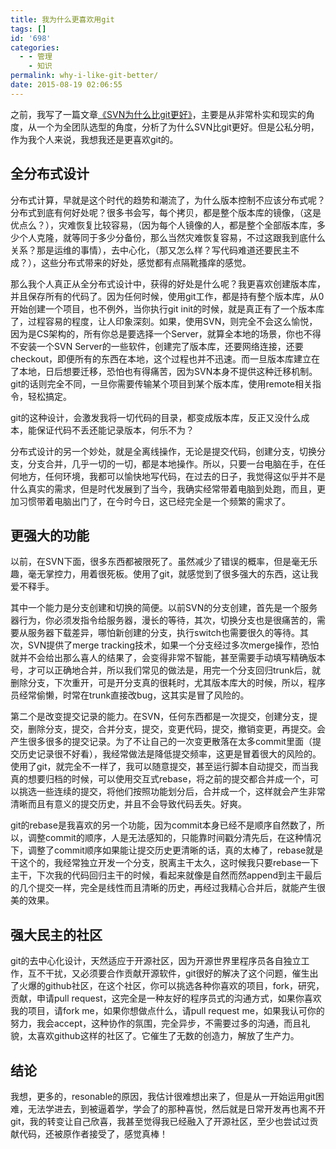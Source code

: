 ```yaml
---
title: 我为什么更喜欢用git
tags: []
id: '698'
categories:
  - - 管理
    - 知识
permalink: why-i-like-git-better/
date: 2015-08-19 02:06:55
---
```


之前，我写了一篇文章[《SVN为什么比git更好》](http://blog.charlestang.org/why-svn-is-better-than-git.htm)，主要是从非常朴实和现实的角度，从一个为全团队选型的角度，分析了为什么SVN比git更好。但是公私分明，作为我个人来说，我想我还是更喜欢git的。
<!-- more -->
## 全分布式设计

分布式计算，早就是这个时代的趋势和潮流了，为什么版本控制不应该分布式呢？分布式到底有何好处呢？很多书会写，每个拷贝，都是整个版本库的镜像，（这是优点么？），灾难恢复比较容易，（因为每个人镜像的人，都是整个全部版本库，多少个人克隆，就等同于多少分备份，那么当然灾难恢复容易，不过这跟我到底什么关系？那是运维的事情），去中心化，（那又怎么样？写代码难道还要民主不成？），这些分布式带来的好处，感觉都有点隔靴搔痒的感觉。

那么我个人真正从全分布式设计中，获得的好处是什么呢？我更喜欢创建版本库，并且保存所有的代码了。因为任何时候，使用git工作，都是持有整个版本库，从0开始创建一个项目，也不例外，当你执行git init的时候，就是真正有了一个版本库了，过程容易的程度，让人印象深刻。如果，使用SVN，则完全不会这么愉悦，因为是CS架构的，所有你总是要选择一个Server，就算全本地的场景，你也不得不安装一个SVN Server的一些软件，创建完了版本库，还要网络连接，还要checkout，即便所有的东西在本地，这个过程也并不迅速。而一旦版本库建立在了本地，日后想要迁移，恐怕也有得痛苦，因为SVN本身不提供这种迁移机制。git的话则完全不同，一旦你需要传输某个项目到某个版本库，使用remote相关指令，轻松搞定。

git的这种设计，会激发我将一切代码的目录，都变成版本库，反正又没什么成本，能保证代码不丢还能记录版本，何乐不为？

分布式设计的另一个妙处，就是全离线操作，无论是提交代码，创建分支，切换分支，分支合并，几乎一切的一切，都是本地操作。所以，只要一台电脑在手，在任何地方，任何环境，我都可以愉快地写代码，在过去的日子，我觉得这似乎并不是什么真实的需求，但是时代发展到了当今，我确实经常带着电脑到处跑，而且，更加习惯带着电脑出门了，在今时今日，这已经完全是一个频繁的需求了。

## 更强大的功能

以前，在SVN下面，很多东西都被限死了。虽然减少了错误的概率，但是毫无乐趣，毫无掌控力，用着很死板。使用了git，就感觉到了很多强大的东西，这让我爱不释手。

其中一个能力是分支创建和切换的简便。以前SVN的分支创建，首先是一个服务器行为，你必须发指令给服务器，漫长的等待，其次，切换分支也是很痛苦的，需要从服务器下载差异，哪怕新创建的分支，执行switch也需要很久的等待。其次，SVN提供了merge tracking技术，如果一个分支经过多次merge操作，恐怕就并不会给出那么喜人的结果了，会变得非常不智能，甚至需要手动填写精确版本号，才可以正确地合并，所以我们常见的做法是，用完一个分支回归trunk后，就删除分支，下次重开，可是开分支真的很耗时，尤其版本库大的时候，所以，程序员经常偷懒，时常在trunk直接改bug，这其实是冒了风险的。

第二个是改变提交记录的能力。在SVN，任何东西都是一次提交，创建分支，提交，删除分支，提交，合并分支，提交，变更代码，提交，撤销变更，再提交。会产生很多很多的提交记录。为了不让自己的一次变更散落在太多commit里面（提交历史记录很不好看），我经常做法是降低提交频率，这更是冒着很大的风险的。使用了git，就完全不一样了，我可以随意提交，甚至运行脚本自动提交，而当我真的想要归档的时候，可以使用交互式rebase，将之前的提交都合并成一个，可以挑选一些连续的提交，将他们按照功能划分后，合并成一个，这样就会产生非常清晰而且有意义的提交历史，并且不会导致代码丢失。好爽。

git的rebase是我喜欢的另一个功能，因为commit本身已经不是顺序自然数了，所以，调整commit的顺序，人是无法感知的，只能靠时间戳分清先后，在这种情况下，调整了commit顺序如果能让提交历史更清晰的话，真的太棒了，rebase就是干这个的，我经常独立开发一个分支，脱离主干太久，这时候我只要rebase一下主干，下次我的代码回归主干的时候，看起来就像是自然而然append到主干最后的几个提交一样，完全是线性而且清晰的历史，再经过我精心合并后，就能产生很美的效果。

## 强大民主的社区

git的去中心化设计，天然适应于开源社区，因为开源世界里程序员各自独立工作，互不干扰，又必须要合作贡献开源软件，git很好的解决了这个问题，催生出了火爆的github社区，在这个社区，你可以挑选各种你喜欢的项目，fork，研究，贡献，申请pull request，这完全是一种友好的程序员式的沟通方式，如果你喜欢我的项目，请fork me，如果你想做点什么，请pull request me，如果我认可你的努力，我会accept，这种协作的氛围，完全异步，不需要过多的沟通，而且礼貌，太喜欢github这样的社区了。它催生了无数的创造力，解放了生产力。

## 结论

我想，更多的，resonable的原因，我估计很难想出来了，但是从一开始运用git困难，无法学进去，到被逼着学，学会了的那种喜悦，然后就是日常开发再也离不开git，我的转变让自己欣喜，我甚至觉得我已经融入了开源社区，至少也尝试过贡献代码，还被原作者接受了，感觉真棒！